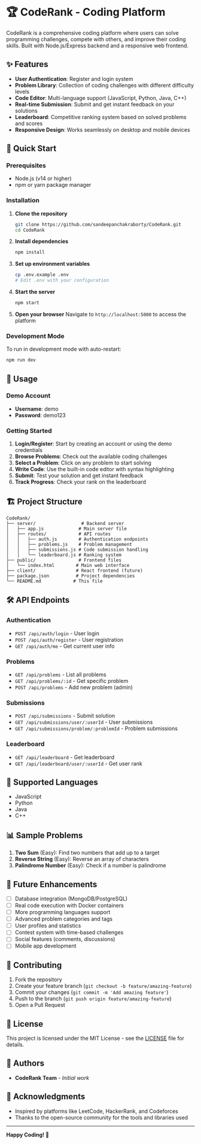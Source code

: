 # 🏆 CodeRank - Coding Platform

CodeRank is a comprehensive coding platform where users can solve programming challenges, compete with others, and improve their coding skills. Built with Node.js/Express backend and a responsive web frontend.

## ✨ Features

- **User Authentication**: Register and login system
- **Problem Library**: Collection of coding challenges with different difficulty levels
- **Code Editor**: Multi-language support (JavaScript, Python, Java, C++)
- **Real-time Submission**: Submit and get instant feedback on your solutions
- **Leaderboard**: Competitive ranking system based on solved problems and scores
- **Responsive Design**: Works seamlessly on desktop and mobile devices

## 🚀 Quick Start

### Prerequisites
- Node.js (v14 or higher)
- npm or yarn package manager

### Installation

1. **Clone the repository**
   ```bash
   git clone https://github.com/sandeepanchakraborty/CodeRank.git
   cd CodeRank
   ```

2. **Install dependencies**
   ```bash
   npm install
   ```

3. **Set up environment variables**
   ```bash
   cp .env.example .env
   # Edit .env with your configuration
   ```

4. **Start the server**
   ```bash
   npm start
   ```

5. **Open your browser**
   Navigate to `http://localhost:5000` to access the platform

### Development Mode

To run in development mode with auto-restart:
```bash
npm run dev
```

## 📖 Usage

### Demo Account
- **Username**: demo
- **Password**: demo123

### Getting Started
1. **Login/Register**: Start by creating an account or using the demo credentials
2. **Browse Problems**: Check out the available coding challenges
3. **Select a Problem**: Click on any problem to start solving
4. **Write Code**: Use the built-in code editor with syntax highlighting
5. **Submit**: Test your solution and get instant feedback
6. **Track Progress**: Check your rank on the leaderboard

## 🏗️ Project Structure

```
CodeRank/
├── server/                 # Backend server
│   ├── app.js             # Main server file
│   ├── routes/            # API routes
│   │   ├── auth.js        # Authentication endpoints
│   │   ├── problems.js    # Problem management
│   │   ├── submissions.js # Code submission handling
│   │   └── leaderboard.js # Ranking system
├── public/                # Frontend files
│   └── index.html        # Main web interface
├── client/               # React frontend (future)
├── package.json          # Project dependencies
└── README.md            # This file
```

## 🛠️ API Endpoints

### Authentication
- `POST /api/auth/login` - User login
- `POST /api/auth/register` - User registration
- `GET /api/auth/me` - Get current user info

### Problems
- `GET /api/problems` - List all problems
- `GET /api/problems/:id` - Get specific problem
- `POST /api/problems` - Add new problem (admin)

### Submissions
- `POST /api/submissions` - Submit solution
- `GET /api/submissions/user/:userId` - User submissions
- `GET /api/submissions/problem/:problemId` - Problem submissions

### Leaderboard
- `GET /api/leaderboard` - Get leaderboard
- `GET /api/leaderboard/user/:userId` - Get user rank

## 🎯 Supported Languages

- JavaScript
- Python
- Java
- C++

## 📊 Sample Problems

1. **Two Sum** (Easy): Find two numbers that add up to a target
2. **Reverse String** (Easy): Reverse an array of characters
3. **Palindrome Number** (Easy): Check if a number is palindrome

## 🚧 Future Enhancements

- [ ] Database integration (MongoDB/PostgreSQL)
- [ ] Real code execution with Docker containers
- [ ] More programming languages support
- [ ] Advanced problem categories and tags
- [ ] User profiles and statistics
- [ ] Contest system with time-based challenges
- [ ] Social features (comments, discussions)
- [ ] Mobile app development

## 🤝 Contributing

1. Fork the repository
2. Create your feature branch (`git checkout -b feature/amazing-feature`)
3. Commit your changes (`git commit -m 'Add amazing feature'`)
4. Push to the branch (`git push origin feature/amazing-feature`)
5. Open a Pull Request

## 📝 License

This project is licensed under the MIT License - see the [LICENSE](LICENSE) file for details.

## 👥 Authors

- **CodeRank Team** - *Initial work*

## 🎉 Acknowledgments

- Inspired by platforms like LeetCode, HackerRank, and Codeforces
- Thanks to the open-source community for the tools and libraries used

---

**Happy Coding! 🚀**